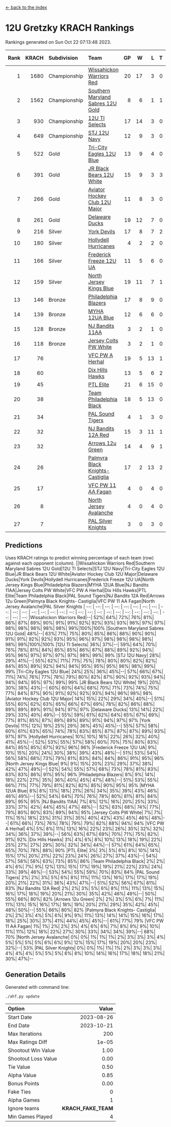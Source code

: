 [<- back to the index](readme.md)
# 12U Gretzky KRACH Rankings
Rankings generated on Sun Oct 22 07:13:48 2023.

Rank|KRACH|Subdivision|Team|GP|W|L|T|OTW|OTL|SoS|Exp Wins|Win Diff
---:|---:|:---|:---|---:|---:|---:|---:|---:|---:|---:|---:|---:
1|1680|Championship|[Wissahickon Warriors Red](https://gamesheetstats.com/seasons/3659/teams/140468/schedule)|20|17|3|0|1|0|372|17.8|-0.0
2|1562|Championship|[Southern Maryland Sabres 12U Gold](https://gamesheetstats.com/seasons/3659/teams/140463/schedule)|8|6|1|1|0|0|493|7.3|-0.0
3|930|Championship|[12U TI Selects](https://gamesheetstats.com/seasons/3659/teams/140450/schedule)|17|14|3|0|0|1|277|14.8|-0.0
4|649|Championship|[STJ 12U Navy](https://gamesheetstats.com/seasons/3659/teams/140464/schedule)|12|9|3|0|1|0|351|9.8|-0.0
5|522|Gold|[Tri-City Eagles 12U Blue](https://gamesheetstats.com/seasons/3659/teams/140466/schedule)|13|9|4|0|0|0|404|9.8|-0.0
6|391|Gold|[JR Black Bears 12U White](https://gamesheetstats.com/seasons/3659/teams/140456/schedule)|15|9|3|3|0|1|348|11.3|-0.0
7|266|Gold|[Aviator Hockey Club 12U Major](https://gamesheetstats.com/seasons/3659/teams/140452/schedule)|11|8|3|0|1|0|232|8.8|-0.0
8|261|Gold|[Delaware Ducks](https://gamesheetstats.com/seasons/3659/teams/140453/schedule)|19|12|7|0|0|0|249|12.8|-0.0
9|216|Silver|[York Devils](https://gamesheetstats.com/seasons/3659/teams/140469/schedule)|17|8|7|2|1|0|442|9.8|-0.0
10|180|Silver|[Hollydell Hurricanes](https://gamesheetstats.com/seasons/3659/teams/140777/schedule)|4|2|2|0|0|0|421|2.8|-0.0
11|166|Silver|[Frederick Freeze 12U UA](https://gamesheetstats.com/seasons/3659/teams/140455/schedule)|11|5|6|0|0|0|359|5.8|-0.0
12|159|Silver|[North Jersey Kings Blue](https://gamesheetstats.com/seasons/3659/teams/140459/schedule)|19|11|7|1|1|0|210|12.4|0.0
13|146|Bronze|[Philadelphia Blazers](https://gamesheetstats.com/seasons/3659/teams/140461/schedule)|17|8|9|0|1|0|439|8.8|-0.0
14|139|Bronze|[MYHA 12UA Blue](https://gamesheetstats.com/seasons/3659/teams/140457/schedule)|12|6|6|0|0|1|355|6.8|-0.0
15|128|Bronze|[NJ Bandits 11AA](https://gamesheetstats.com/seasons/3659/teams/140782/schedule)|3|2|1|0|0|0|65|2.9|0.0
16|118|Bronze|[Jersey Colts PW White](https://gamesheetstats.com/seasons/3659/teams/140778/schedule)|3|2|1|0|0|0|62|2.9|0.0
17|76||[VFC PW A Herhal](https://gamesheetstats.com/seasons/3659/teams/140467/schedule)|19|5|13|1|0|0|397|6.3|-0.0
18|60||[Dix Hills Hawks](https://gamesheetstats.com/seasons/3659/teams/140454/schedule)|13|5|6|2|0|0|143|6.9|0.0
19|45||[PTL Elite](https://gamesheetstats.com/seasons/3659/teams/140462/schedule)|21|6|15|0|1|2|353|6.9|0.0
20|38||[Team Philadelphia Black](https://gamesheetstats.com/seasons/3659/teams/140465/schedule)|18|5|13|0|0|0|167|5.9|0.0
21|34||[PAL Sound Tigers](https://gamesheetstats.com/seasons/3659/teams/140486/schedule)|4|1|3|0|0|1|127|1.9|0.0
22|32||[NJ Bandits 12A Red](https://gamesheetstats.com/seasons/3659/teams/140458/schedule)|15|3|11|1|0|1|356|4.4|0.0
23|32||[Arrows 12u Green](https://gamesheetstats.com/seasons/3659/teams/140451/schedule)|14|4|9|1|1|0|216|5.4|0.0
24|26||[Palmyra Black Knights- Castiglia](https://gamesheetstats.com/seasons/3659/teams/140460/schedule)|17|2|13|2|0|0|319|3.9|0.0
25|17||[VFC PW 11 AA Fagan](https://gamesheetstats.com/seasons/3659/teams/140789/schedule)|4|0|4|0|0|1|454|0.8|-0.0
26|8||[North Jersey Avalanche](https://gamesheetstats.com/seasons/3659/teams/140783/schedule)|4|0|4|0|0|0|81|0.9|0.0
27|7||[PAL Silver Knights](https://gamesheetstats.com/seasons/3659/teams/140514/schedule)|3|0|3|0|0|0|34|0.9|0.0

## Predictions
Uses KRACH ratings to predict winning percentage of each team (row) against each opponent (column).
||Wissahickon Warriors Red|Southern Maryland Sabres 12U Gold|12U TI Selects|STJ 12U Navy|Tri-City Eagles 12U Blue|JR Black Bears 12U White|Aviator Hockey Club 12U Major|Delaware Ducks|York Devils|Hollydell Hurricanes|Frederick Freeze 12U UA|North Jersey Kings Blue|Philadelphia Blazers|MYHA 12UA Blue|NJ Bandits 11AA|Jersey Colts PW White|VFC PW A Herhal|Dix Hills Hawks|PTL Elite|Team Philadelphia Black|PAL Sound Tigers|NJ Bandits 12A Red|Arrows 12u Green|Palmyra Black Knights- Castiglia|VFC PW 11 AA Fagan|North Jersey Avalanche|PAL Silver Knights
| --: | --: | --: | --: | --: | --: | --: | --: | --: | --: | --: | --: | --: | --: | --: | --: | --: | --: | --: | --: | --: | --: | --: | --: | --: | --: | --: | --: 
|Wissahickon Warriors Red|--| 52%| 64%| 72%| 76%| 81%| 86%| 87%| 89%| 90%| 91%| 91%| 92%| 92%| 93%| 93%| 96%| 97%| 97%| 98%| 98%| 98%| 98%| 98%| 99%|100%|100%
|Southern Maryland Sabres 12U Gold| 48%|--| 63%| 71%| 75%| 80%| 85%| 86%| 88%| 90%| 90%| 91%| 91%| 92%| 92%| 93%| 95%| 96%| 97%| 98%| 98%| 98%| 98%| 98%| 99%|100%|100%
|12U TI Selects| 36%| 37%|--| 59%| 64%| 70%| 78%| 78%| 81%| 84%| 85%| 85%| 86%| 87%| 88%| 89%| 92%| 94%| 95%| 96%| 97%| 97%| 97%| 97%| 98%| 99%| 99%
|STJ 12U Navy| 28%| 29%| 41%|--| 55%| 62%| 71%| 71%| 75%| 78%| 80%| 80%| 82%| 82%| 84%| 85%| 89%| 92%| 94%| 94%| 95%| 95%| 95%| 96%| 98%| 99%| 99%
|Tri-City Eagles 12U Blue| 24%| 25%| 36%| 45%|--| 57%| 66%| 67%| 71%| 74%| 76%| 77%| 78%| 79%| 80%| 82%| 87%| 90%| 92%| 93%| 94%| 94%| 94%| 95%| 97%| 99%| 99%
|JR Black Bears 12U White| 19%| 20%| 30%| 38%| 43%|--| 60%| 60%| 64%| 68%| 70%| 71%| 73%| 74%| 75%| 77%| 84%| 87%| 90%| 91%| 92%| 92%| 93%| 94%| 96%| 98%| 98%
|Aviator Hockey Club 12U Major| 14%| 15%| 22%| 29%| 34%| 40%|--| 51%| 55%| 60%| 62%| 63%| 65%| 66%| 67%| 69%| 78%| 82%| 86%| 88%| 89%| 89%| 89%| 91%| 94%| 97%| 97%
|Delaware Ducks| 13%| 14%| 22%| 29%| 33%| 40%| 49%|--| 55%| 59%| 61%| 62%| 64%| 65%| 67%| 69%| 77%| 81%| 85%| 87%| 89%| 89%| 89%| 91%| 94%| 97%| 97%
|York Devils| 11%| 12%| 19%| 25%| 29%| 36%| 45%| 45%|--| 55%| 57%| 58%| 60%| 61%| 63%| 65%| 74%| 78%| 83%| 85%| 87%| 87%| 87%| 89%| 93%| 97%| 97%
|Hollydell Hurricanes| 10%| 10%| 16%| 22%| 26%| 32%| 40%| 41%| 45%|--| 52%| 53%| 55%| 57%| 58%| 60%| 70%| 75%| 80%| 83%| 84%| 85%| 85%| 87%| 92%| 96%| 96%
|Frederick Freeze 12U UA|  9%| 10%| 15%| 20%| 24%| 30%| 38%| 39%| 43%| 48%|--| 51%| 53%| 54%| 56%| 58%| 68%| 73%| 79%| 81%| 83%| 84%| 84%| 86%| 91%| 95%| 96%
|North Jersey Kings Blue|  9%|  9%| 15%| 20%| 23%| 29%| 37%| 38%| 42%| 47%| 49%|--| 52%| 54%| 55%| 57%| 68%| 73%| 78%| 81%| 83%| 83%| 83%| 86%| 91%| 95%| 96%
|Philadelphia Blazers|  8%|  9%| 14%| 18%| 22%| 27%| 35%| 36%| 40%| 45%| 47%| 48%|--| 51%| 53%| 55%| 66%| 71%| 77%| 79%| 81%| 82%| 82%| 85%| 90%| 95%| 95%
|MYHA 12UA Blue|  8%|  8%| 13%| 18%| 21%| 26%| 34%| 35%| 39%| 43%| 46%| 46%| 49%|--| 52%| 54%| 64%| 70%| 76%| 78%| 80%| 81%| 81%| 84%| 89%| 95%| 95%
|NJ Bandits 11AA|  7%|  8%| 12%| 16%| 20%| 25%| 33%| 33%| 37%| 42%| 44%| 45%| 47%| 48%|--| 52%| 63%| 68%| 74%| 77%| 79%| 80%| 80%| 83%| 89%| 94%| 95%
|Jersey Colts PW White|  7%|  7%| 11%| 15%| 18%| 23%| 31%| 31%| 35%| 40%| 42%| 43%| 45%| 46%| 48%|--| 61%| 66%| 73%| 76%| 78%| 79%| 79%| 82%| 88%| 94%| 94%
|VFC PW A Herhal|  4%|  5%|  8%| 11%| 13%| 16%| 22%| 23%| 26%| 30%| 32%| 32%| 34%| 36%| 37%| 39%|--| 56%| 63%| 67%| 69%| 70%| 71%| 75%| 82%| 91%| 92%
|Dix Hills Hawks|  3%|  4%|  6%|  8%| 10%| 13%| 18%| 19%| 22%| 25%| 27%| 27%| 29%| 30%| 32%| 34%| 44%|--| 57%| 61%| 64%| 65%| 65%| 70%| 78%| 88%| 90%
|PTL Elite|  3%|  3%|  5%|  6%|  8%| 10%| 14%| 15%| 17%| 20%| 21%| 22%| 23%| 24%| 26%| 27%| 37%| 43%|--| 54%| 57%| 58%| 58%| 63%| 73%| 85%| 86%
|Team Philadelphia Black|  2%|  2%|  4%|  6%|  7%|  9%| 12%| 13%| 15%| 17%| 19%| 19%| 21%| 22%| 23%| 24%| 33%| 39%| 46%|--| 53%| 54%| 55%| 59%| 70%| 83%| 84%
|PAL Sound Tigers|  2%|  2%|  3%|  5%|  6%|  8%| 11%| 11%| 13%| 16%| 17%| 17%| 19%| 20%| 21%| 22%| 31%| 36%| 43%| 47%|--| 51%| 52%| 56%| 67%| 81%| 83%
|NJ Bandits 12A Red|  2%|  2%|  3%|  5%|  6%|  8%| 11%| 11%| 13%| 15%| 16%| 17%| 18%| 19%| 20%| 21%| 30%| 35%| 42%| 46%| 49%|--| 50%| 55%| 66%| 80%| 82%
|Arrows 12u Green|  2%|  2%|  3%|  5%|  6%|  7%| 11%| 11%| 13%| 15%| 16%| 17%| 18%| 19%| 20%| 21%| 29%| 35%| 42%| 45%| 48%| 50%|--| 55%| 66%| 80%| 82%
|Palmyra Black Knights- Castiglia|  2%|  2%|  3%|  4%|  5%|  6%|  9%|  9%| 11%| 13%| 14%| 14%| 15%| 16%| 17%| 18%| 25%| 30%| 37%| 41%| 44%| 45%| 45%|--| 61%| 77%| 79%
|VFC PW 11 AA Fagan|  1%|  1%|  2%|  2%|  3%|  4%|  6%|  6%|  7%|  8%|  9%|  9%| 10%| 11%| 11%| 12%| 18%| 22%| 27%| 30%| 33%| 34%| 34%| 39%|--| 68%| 70%
|North Jersey Avalanche|  0%|  0%|  1%|  1%|  1%|  2%|  3%|  3%|  3%|  4%|  5%|  5%|  5%|  5%|  6%|  6%|  9%| 12%| 15%| 17%| 19%| 20%| 20%| 23%| 32%|--| 53%
|PAL Silver Knights|  0%|  0%|  1%|  1%|  1%|  2%|  3%|  3%|  3%|  4%|  4%|  4%|  5%|  5%|  5%|  6%|  8%| 10%| 14%| 16%| 17%| 18%| 18%| 21%| 30%| 47%|--

## Generation Details

Generated with command line:
```
./ahf.py update
```

| Option | Value |
| :----- | ----: |
| Start Date | 2023-08-26 |
| End Date | 2023-10-21 |
| Max Iterations | 200 |
| Max Ratings Diff | 1e-05 |
| Shootout Win Value | 1.00 |
| Shootout Loss Value | 0.00 |
| Tie Value | 0.50 |
| Alpha Value | 0.85 |
| Bonus Points | 0.00 |
| Fake Ties | 0 |
| Alpha Games | 1 |
| Ignore teams | __KRACH_FAKE_TEAM__ |
| Min Games Played | 4 |

